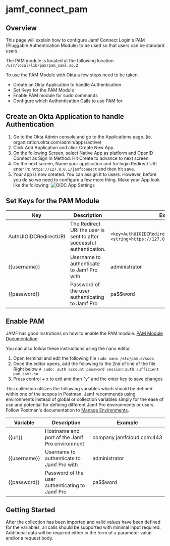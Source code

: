 # jamf_connect_pam

## Overview
This page will explain how to configure Jamf Connect Login's PAM (Pluggable Authentication Module) to be used so that users can be standard users.

The PAM module is located at the following location
`/usr/local/lib/pam/pam_saml.so.2`

To use the PAM Module with Okta a few steps need to be taken.
* Create an Okta Application to handle Authentication 
* Set Keys for the PAM Module
* Enable PAM module for sudo commands
* Configure which Authentication Calls to use PAM for

    

## Create an Okta Application to handle Authentication
1. Go to the Okta Admin console and go to the Applications page.  (ie. organization.okta.com/admin/apps/active)
2. Click Add Application and click Create New App.
3. On the following Screen, select Native App as platform and OpenID Connect as Sign In Method.  Hit Create to advance to next screen.
4. On the next screen, Name your application and for login Redirect URI enter in: `https://127.0.0.1/jamfconnect` and then hit save.
5. Your app is now created.  You can assign it to users.  However, before you do so we need to configure a few more thing.  Make your App look like the following:
![OIDC App Settings](https://user-images.githubusercontent.com/17932646/61080455-18cd5100-a3f3-11e9-90fc-562d7093d1a7.png)

## Set Keys for the PAM Module
| Key                    | Description                                                            | Example         |
|------------------------|------------------------------------------------------------------------|-----------------|
| AuthUIOIDCRedirectURI  | The Redirect URI the user is sent to after successful authentication.  | `<key>AuthUIOIDCRedirectURI</key>` `<string>https://127.0.0.1/jamfconnect</string>` |
| {{username}} | Username to authenticate to Jamf Pro with       | administrator             |
| {{password}} | Password of the user authenticating to Jamf Pro | pa$$word                  |


## Enable PAM
JAMF has good instrutions on how to enable the PAM module.  [PAM Module Documentation](https://docs.jamf.com/jamf-connect/1.4.1/administrator-guide/Pluggable_Authentication_Module_(PAM).html)

You can also follow these instructions using the nano editor.
1. Open terminal and edit the following file `sudo nano /etc/pam.d/sudo`
2. Once the editor opens, add the following to the 2nd of line of the file.  Right below `# sudo: auth account password session`: `auth sufficient pam_saml.so`
3. Press control + x to exit and then "y" and the enter key to save changes


This collection utilizes the following variables which should be defined within one of the scopes in Postman. Jamf recommends using environments instead of global or collection variables simply for the ease of use and potential for defining different Jamf Pro environments or users. Follow Postman's documentation to [Manage Environments](https://learning.getpostman.com/docs/postman/environments_and_globals/manage_environments).

| Variable     | Description                                     | Example                   |
|--------------|-------------------------------------------------|---------------------------|
| {{url}}      | Hostname and port of the Jamf Pro environment   | company.jamfcloud.com:443 |
| {{username}} | Username to authenticate to Jamf Pro with       | administrator             |
| {{password}} | Password of the user authenticating to Jamf Pro | pa$$word                  |

## Getting Started
After the collection has been imported and valid values have been defined for the variables, all calls should be supported with minimal input required. Additional data will be required either in the form of a parameter value and/or a request body.
